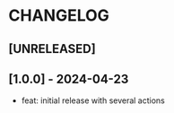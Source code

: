 # CHANGELOG

## [UNRELEASED]

## [1.0.0] - 2024-04-23

- feat: initial release with several actions
